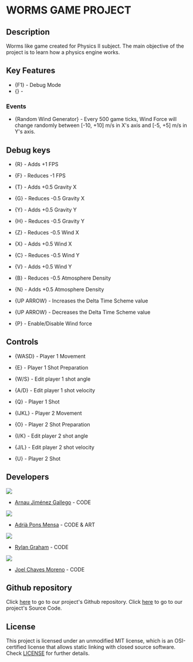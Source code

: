 # WORMS GAME PROJECT

## Description

Worms like game created for Physics II subject. The main objective of the project is to learn how a physics engine works.

## Key Features

- {F1} - Debug Mode  
- {} - 

### Events
- {Random Wind Generator} - Every 500 game ticks, Wind Force will change randomly between [-10, +10] m/s in X's axis and [-5, +5] m/s in Y's axis.

## Debug keys

- {R} - Adds +1 FPS
- {F} - Reduces -1 FPS

- {T} - Adds +0.5 Gravity X
- {G} - Reduces -0.5 Gravity X

- {Y} - Adds +0.5 Gravity Y
- {H} - Reduces -0.5 Gravity Y

- {Z} - Reduces -0.5 Wind X
- {X} - Adds +0.5 Wind X

- {C} - Reduces -0.5 Wind Y
- {V} - Adds +0.5 Wind Y

- {B} - Reduces -0.5 Atmosphere Density
- {N} - Adds +0.5 Atmosphere Density

- {UP ARROW} - Increases the Delta Time Scheme value
- {UP ARROW} - Decreases the Delta Time Scheme value

- {P} - Enable/Disable Wind force

## Controls

- {WASD} - Player 1 Movement 
- {E} - Player 1 Shot Preparation
- {W/S} - Edit player 1 shot angle
- {A/D} - Edit player 1 shot velocity
- {Q} - Player 1 Shot

- {IJKL} - Player 2 Movement 
- {O} - Player 2 Shot Preparation
- {I/K} - Edit player 2 shot angle
- {J/L} - Edit player 2 shot velocity
- {U} - Player 2 Shot

## Developers

 ![](https://github.com/Historn/PinBall_Game/blob/master/TeamPhotos/arnaujimenez.png)
 - [Arnau Jiménez Gallego](https://github.com/Historn) - CODE 
 
 ![](https://github.com/Historn/PinBall_Game/blob/master/TeamPhotos/adriapons.jpg)
 - [Adrià Pons Mensa](https://github.com/AdriaPm) - CODE & ART
 
 ![](https://github.com/Historn/PinBall_Game/blob/master/TeamPhotos/rylangraham.jpg)
 - [Rylan Graham](https://github.com/RylanJGraham) - CODE
 
 ![](https://github.com/Historn/PinBall_Game/blob/master/TeamPhotos/joelchaves.jpg)
 - [Joel Chaves Moreno](https://github.com/JoeyCM) - CODE
 
## Github repository

Click [here](https://github.com/Historn/WormsGameProject) to go to our project's Github repository.
Click [here](https://github.com/Historn/WormsGameProject/tree/main/Physics%20II%20-%202D%20Template) to go to our project's Source Code.
 
## License

This project is licensed under an unmodified MIT license, which is an OSI-certified license that allows static linking with closed source software. Check [LICENSE](https://mit-license.org/) for further details.
